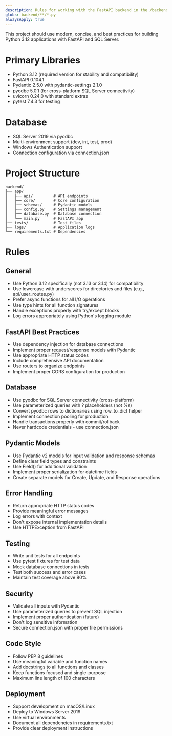 ```yaml
---
description: Rules for working with the FastAPI backend in the /backend folder
globs: backend/**/*.py
alwaysApply: true
---
```

This project should use modern, concise, and best practices for building Python 3.12 applications with FastAPI and SQL Server.

# Primary Libraries

- Python 3.12 (required version for stability and compatibility)
- FastAPI 0.104.1
- Pydantic 2.5.0 with pydantic-settings 2.1.0
- pyodbc 5.0.1 (for cross-platform SQL Server connectivity)
- uvicorn 0.24.0 with standard extras
- pytest 7.4.3 for testing

# Database

- SQL Server 2019 via pyodbc
- Multi-environment support (dev, int, test, prod)
- Windows Authentication support
- Connection configuration via connection.json

# Project Structure

```
backend/
├── app/
│   ├── api/         # API endpoints
│   ├── core/        # Core configuration
│   ├── schemas/     # Pydantic models
│   ├── config.py    # Settings management
│   ├── database.py  # Database connection
│   └── main.py      # FastAPI app
├── tests/           # Test files
├── logs/            # Application logs
└── requirements.txt # Dependencies
```

# Rules

## General
- Use Python 3.12 specifically (not 3.13 or 3.14) for compatibility
- Use lowercase with underscores for directories and files (e.g., api/user_routes.py)
- Prefer async functions for all I/O operations
- Use type hints for all function signatures
- Handle exceptions properly with try/except blocks
- Log errors appropriately using Python's logging module

## FastAPI Best Practices
- Use dependency injection for database connections
- Implement proper request/response models with Pydantic
- Use appropriate HTTP status codes
- Include comprehensive API documentation
- Use routers to organize endpoints
- Implement proper CORS configuration for production

## Database
- Use pyodbc for SQL Server connectivity (cross-platform)
- Use parameterized queries with ? placeholders (not %s)
- Convert pyodbc rows to dictionaries using row_to_dict helper
- Implement connection pooling for production
- Handle transactions properly with commit/rollback
- Never hardcode credentials - use connection.json

## Pydantic Models
- Use Pydantic v2 models for input validation and response schemas
- Define clear field types and constraints
- Use Field() for additional validation
- Implement proper serialization for datetime fields
- Create separate models for Create, Update, and Response operations

## Error Handling
- Return appropriate HTTP status codes
- Provide meaningful error messages
- Log errors with context
- Don't expose internal implementation details
- Use HTTPException from FastAPI

## Testing
- Write unit tests for all endpoints
- Use pytest fixtures for test data
- Mock database connections in tests
- Test both success and error cases
- Maintain test coverage above 80%

## Security
- Validate all inputs with Pydantic
- Use parameterized queries to prevent SQL injection
- Implement proper authentication (future)
- Don't log sensitive information
- Secure connection.json with proper file permissions

## Code Style
- Follow PEP 8 guidelines
- Use meaningful variable and function names
- Add docstrings to all functions and classes
- Keep functions focused and single-purpose
- Maximum line length of 100 characters

## Deployment
- Support development on macOS/Linux
- Deploy to Windows Server 2019
- Use virtual environments
- Document all dependencies in requirements.txt
- Provide clear deployment instructions